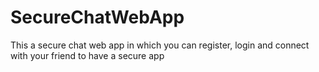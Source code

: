 # SecureChatWebApp
This a secure chat web app in which you can register, login and connect with your friend to have a secure app
